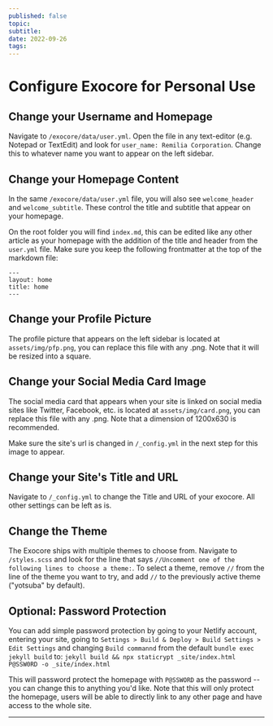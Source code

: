 ```yaml
---
published: false
topic:
subtitle:
date: 2022-09-26
tags:
---
```


# Configure Exocore for Personal Use

## Change your Username and Homepage
Navigate to `/exocore/data/user.yml`. Open the file in any text-editor (e.g. Notepad or TextEdit) and look for `user_name: Remilia Corporation`. Change this to whatever name you want to appear on the left sidebar.

## Change your Homepage Content

In the same `/exocore/data/user.yml` file, you will also see `welcome_header` and `welcome_subtitle`. These control the title and subtitle that appear on your homepage.

On the root folder you will find `index.md`, this can be edited like any other article as your homepage with the addition of the title and header from the `user.yml` file. Make sure you keep the following frontmatter at the top of the markdown file: 

```
---
layout: home
title: home
---
```

## Change your Profile Picture

The profile picture that appears on the left sidebar is located at `assets/img/pfp.png`, you can replace this file with any .png. Note that it will be resized into a square. 

## Change your Social Media Card Image
The social media card that appears when your site is linked on social media sites like Twitter, Facebook, etc. is located at `assets/img/card.png`, you can replace this file with any .png. Note that a dimension of 1200x630 is recommended.

Make sure the site's url is changed in `/_config.yml` in the next step for this image to appear.

## Change your Site's Title and URL 
Navigate to ```/_config.yml``` to change the Title and URL of your exocore. All other settings can be left as is.

## Change the Theme
The Exocore ships with multiple themes to choose from. Navigate to `/styles.scss` and look for the line that says `//Uncomment one of the following lines to choose a theme:`. To select a theme, remove `//` from the line of the theme you want to try, and add `//` to the previously active theme ("yotsuba" by default).

## Optional: Password Protection

You can add simple password protection by going to your Netlify account, entering your site, going to `Settings > Build & Deploy > Build Settings > Edit Settings` and changing `Build commannd` from the default `bundle exec jekyll build` to: 
``jekyll build && npx staticrypt _site/index.html P@SSW0RD -o _site/index.html``

This will password protect the homepage with `P@SSWORD` as the password -- you can change this to anything you'd like. Note that this will only protect the homepage, users will be able to directly link to any other page and have access to the whole site.

---